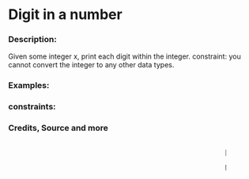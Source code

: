 # Digit in a number

### Description:
Given some integer x, print each digit within the integer.
constraint: you cannot convert the integer to any other data types.

### Examples:

### constraints:

### Credits, Source and more

<p style="width: 75%; margin: 1rem auto; "><marquee ><span style="font-size: 12px;"></span> </marque></p>

[gh: [@iamserda](https://github.com/iamserda),
tw: [@iamserda](https://twitter.com/iamserda),
in: [@iamserda](https://linkedin.com/in/iamserda)]

Made with 🤍🫶🏿 in N🗽C by [@iamserda](https://www.twitter.com/iamserda)